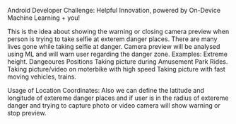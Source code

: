 Android Developer Challenge: Helpful Innovation, powered by On-Device Machine Learning + you!

This is the idea about showing the warning or closing camera preview when person is trying to take selfie at exterem danger places. There are many lives gone while taking selfie at danger. Camera preview will be analysed using ML and will warn user regarding the danger zone. 
  Examples:
    Extreme height.
    Dangeoures Positions
    Taking picture during Amusement Park Rides.
    Taking picture/video on moterbike with high speed
    Taking picture with fast moving vehicles, trains.

Usage of Location Coordinates:
Also we can define the latitude and longitude of extereme danger places and if user is in the radius of extereme danger and trying to capture photo or video camera will show warning or stop preview. 
    
